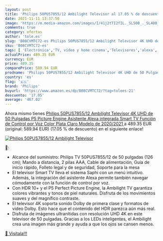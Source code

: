 ```yaml
---
layout: post
title: 'Philips 50PUS7855/12 Ambilight Televisor al 17.05 % de descuento'
date: 2021-11-11 13:37:50
image: 'https://m.media-amazon.com/images/I/41j2tTI2fIL._SL500_._SL400_.jpg'
comments: true
category: ofertas
author: 'tole.es'
slug: 'B08CVMTC72-es Philips 50PUS7855/12 Ambilight Televisor 4K UHD de 50...'
sku: 'B08CVMTC72-es'
tags: [ 'Electrónica','TV, vídeo y home cinema','Televisores','alexa','philips', ]
actualPrice: 489.35 EUR
currency: EUR
price: 489.35
comparePrice: 589.94 EUR
prodname: 'Philips 50PUS7855/12 Ambilight Televisor 4K UHD de 50 Pulgadas  P5 Picture Engine  Asistente Alexa integrada  Smart TV  Función de Control por Voz   Color Plata Claro  Modelo de 2020/2021 '
country: 'es'
flag: '🇪🇸'
brand: 'Philips'
buyurl: 'https://www.amazon.es/dp/B08CVMTC72/?tag=tolees-21'
descuento: '17.05'
average: '467.02'
---
```


Ahora mismo tienes [Philips 50PUS7855/12 Ambilight Televisor 4K UHD de 50 Pulgadas  P5 Picture Engine  Asistente Alexa integrada  Smart TV  Función de Control por Voz   Color Plata Claro  Modelo de 2020/2021 ](https://www.amazon.es/dp/B08CVMTC72/?tag=tolees-21) a 489.35 EUR (original: 589.94 EUR) (17.05 %  de descuento) en el siguiente enlace!

[![Philips 50PUS7855/12 Ambilight Televisor](https://m.media-amazon.com/images/I/41j2tTI2fIL._SL500_._SL400_.jpg)](https://www.amazon.es/dp/B08CVMTC72/?tag=tolees-21)

🔎:

- Alcance del suministro: Philips TV 50PUS7855/12 de 50 pulgadas (126 cm); Mando a distancia, 2 pilas AAA, Cable de alimentación, Guía de inicio rápido, Folleto legal y de seguridad, Soporte para la mesa
- El televisor Smart TV lleva el sistema Saphi con un menú intuitivo. Además, la integración del asistente Alexa permite también navegar cómodamente con la función de control por voz.
- Con HDR 10+ y el P5 Perfect Picture Engine, la Ambilight TV garantiza colores vibrantes y tonos de piel naturales. Disfruta de los movimientos suaves y del magnífico contraste.
- El televisor 4K soporta sonido Dolby de primera clase y formatos de video Dolby. Esto hace que el contenido del HDR parezca aún más real.
- Disfruta de imágenes ultranítidas con resolución UHD 4K en este televisor de 50 pulgadas. Gracias a los LEDs inteligentes, el Ambilight crea una imagen más grande y ayuda a que los ojos se cansen menos.

[🛒 Visítala!!!](https://www.amazon.es/dp/B08CVMTC72/?tag=tolees-21)
